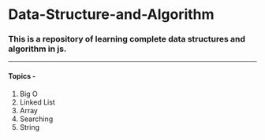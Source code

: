 # Data-Structure-and-Algorithm

### This is a repository of learning complete data structures and algorithm in js.

<hr />
<h4>Topics -</h4>

<ol>
<li>Big O</li>
<li>Linked List</li>
<li>Array</li>
<li>Searching</li>
<li>String</li>
</ol>
